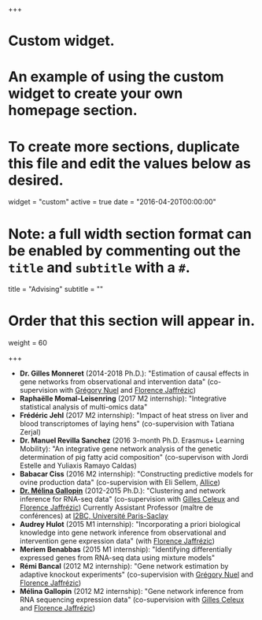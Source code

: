 +++
# Custom widget.
# An example of using the custom widget to create your own homepage section.
# To create more sections, duplicate this file and edit the values below as desired.
widget = "custom"
active = true
date = "2016-04-20T00:00:00"

# Note: a full width section format can be enabled by commenting out the `title` and `subtitle` with a `#`.
title = "Advising"
subtitle = ""

# Order that this section will appear in.
weight = 60

+++

- **Dr. Gilles Monneret** (2014-2018 Ph.D.): "Estimation of causal effects in gene networks from observational and intervention data" (co-supervision with [Gr&eacute;gory Nuel](http://nuel.perso.math.cnrs.fr/) and [Florence Jaffr&eacute;zic](http://www6.jouy.inra.fr/gabi_eng/Who-are-we/Directory-of-GABI-members/JAFFREZIC-florence))
- **Rapha&euml;lle Momal-Leisenring** (2017 M2 internship): "Integrative statistical analysis of multi-omics data"
- **Fr&eacute;d&eacute;ric Jehl** (2017 M2 internship): "Impact of heat stress on liver and blood transcriptomes of laying hens" (co-supervision with Tatiana Zerjal)
- **Dr. Manuel Revilla Sanchez** (2016 3-month Ph.D. Erasmus+ Learning Mobility): "An integrative gene network analysis of the genetic determination of pig fatty acid composition" (co-supervison with Jordi Estelle and Yuliaxis Ramayo Caldas)
- **Babacar Ciss** (2016 M2 internship): "Constructing predictive models for ovine production data" (co-supervision with Eli Sellem, [Allice](http://www.allice.fr/))
- [**Dr. M&eacute;lina Gallopin**](http://www.math.u-psud.fr/~gallopin/) (2012-2015 Ph.D.): "Clustering and network inference for RNA-seq data" (co-supervision with [Gilles Celeux](http://www.math.u-psud.fr/select/people/celeux/Welcome.html) and [Florence Jaffr&eacute;zic](http://www6.jouy.inra.fr/gabi_eng/Who-are-we/Directory-of-GABI-members/JAFFREZIC-florence))
Currently Assistant Professor (ma&icirc;tre de conf&eacute;rences) at [I2BC, Universit&eacute; Paris-Saclay](http://www.i2bc.paris-saclay.fr/)
- **Audrey Hulot** (2015 M1 internship): "Incorporating a priori biological knowledge into gene network inference from observational and intervention gene expression data" (with [Florence Jaffr&eacute;zic](http://www6.jouy.inra.fr/gabi_eng/Who-are-we/Directory-of-GABI-members/JAFFREZIC-florence))
- **Meriem Benabbas** (2015 M1 internship): "Identifying differentially expressed genes from RNA-seq data using mixture models"
- **R&eacute;mi Bancal** (2012 M2 internship): "Gene network estimation by adaptive knockout experiments" (co-supervision with [Gr&eacute;gory Nuel](http://nuel.perso.math.cnrs.fr/) and [Florence Jaffr&eacute;zic](http://www6.jouy.inra.fr/gabi_eng/Who-are-we/Directory-of-GABI-members/JAFFREZIC-florence))
- **M&eacute;lina Gallopin** (2012 M2 internship): "Gene network inference from RNA sequencing expression data" (co-supervision with [Gilles Celeux](http://www.math.u-psud.fr/select/people/celeux/Welcome.html) and [Florence Jaffr&eacute;zic](http://www6.jouy.inra.fr/gabi_eng/Who-are-we/Directory-of-GABI-members/JAFFREZIC-florence))
